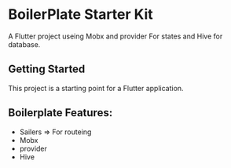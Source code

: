 # BoilerPlate Starter Kit

A Flutter project useing Mobx and provider For states and Hive for database.

## Getting Started

This project is a starting point for a Flutter application.

## Boilerplate Features:

* Sailers => For routeing
* Mobx 
* provider
* Hive
